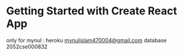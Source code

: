 # Getting Started with Create React App
only for mynul : heroku mynulislam470004@gmail.com
database 2052cse000832
